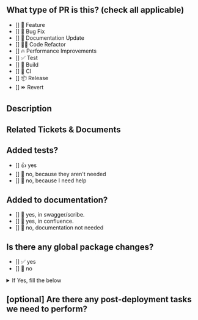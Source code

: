 <!--
  For Work In Progress Pull Requests, please use the Draft PR feature,
  
  For a timely review/response, please avoid force-pushing additional
  commits if your PR already received reviews or comments.
  
  Before submitting a Pull Request, please ensure you've done the following:
  - 📖 Read the Coding Standards: https://rcrm.atlassian.net/wiki/spaces/EN/pages/1953038339/Coding+Standards
  - 📝 Use descriptive commit messages.
  - 📗 Update any related documentation and include any relevant screenshots.
-->

## What type of PR is this? (check all applicable)

- [] 🍕 Feature
- [] 🐛 Bug Fix
- [] 📝 Documentation Update
- [] 🧑‍💻 Code Refactor
- [] 🔥 Performance Improvements
- [] ✅ Test
- [] 🤖 Build
- [] 🔁 CI
- [] 📦 Release
- [] ⏩ Revert

## Description

<!-- 
Please do not leave this blank 
This PR [adds/removes/fixes/replaces] the [feature/bug/etc]. 
-->

## Related Tickets & Documents

<!-- 
Please use this format link issue numbers: Fixes #123
https://docs.github.com/en/free-pro-team@latest/github/managing-your-work-on-github/linking-a-pull-request-to-an-issue#linking-a-pull-request-to-an-issue-using-a-keyword 
-->

## Added tests?

- [] 👍 yes
- [] 🙅 no, because they aren't needed
- [] 🙋 no, because I need help

## Added to documentation?

- [] 📜 yes, in swagger/scribe.
- [] 📓 yes, in confluence.
- [] 🙅 no, documentation not needed

## Is there any global package changes?

- [] ✅ yes
- [] 🙅 no


<details>

<summary>If Yes, fill the below</summary>

### Name of the package : <input>
### Is the changes are merged to main in package?
- [] ✅ yes
- [] 🙅 no
### Is it tested?
- [] 💻Local
- [] 🔬Test
- [] 🤖Api Automation
</details>

## [optional] Are there any post-deployment tasks we need to perform?

<!-- note: PRs with deleted sections will be marked invalid -->